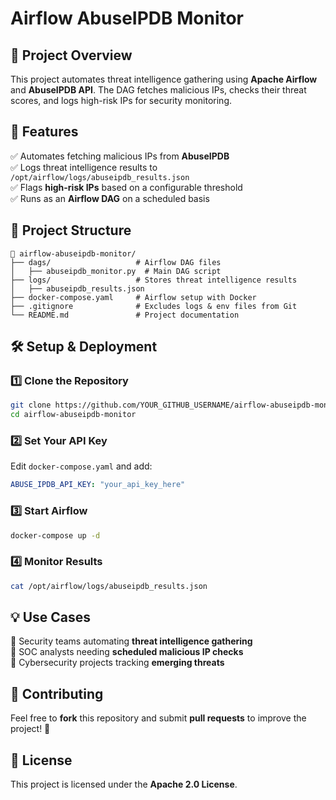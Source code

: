# Airflow AbuseIPDB Monitor

## 📌 Project Overview
This project automates threat intelligence gathering using **Apache Airflow** and **AbuseIPDB API**. The DAG fetches malicious IPs, checks their threat scores, and logs high-risk IPs for security monitoring.

## 🔹 Features
✅ Automates fetching malicious IPs from **AbuseIPDB**  
✅ Logs threat intelligence results to `/opt/airflow/logs/abuseipdb_results.json`  
✅ Flags **high-risk IPs** based on a configurable threshold  
✅ Runs as an **Airflow DAG** on a scheduled basis  

## 📂 Project Structure
```
📁 airflow-abuseipdb-monitor/
├── dags/                   # Airflow DAG files
│   ├── abuseipdb_monitor.py  # Main DAG script
├── logs/                   # Stores threat intelligence results
│   ├── abuseipdb_results.json
├── docker-compose.yaml     # Airflow setup with Docker
├── .gitignore              # Excludes logs & env files from Git
└── README.md               # Project documentation
```

## 🛠 Setup & Deployment
### **1️⃣ Clone the Repository**
```bash
git clone https://github.com/YOUR_GITHUB_USERNAME/airflow-abuseipdb-monitor.git
cd airflow-abuseipdb-monitor
```

### **2️⃣ Set Your API Key**
Edit `docker-compose.yaml` and add:
```yaml
ABUSE_IPDB_API_KEY: "your_api_key_here"
```

### **3️⃣ Start Airflow**
```bash
docker-compose up -d
```

### **4️⃣ Monitor Results**
```bash
cat /opt/airflow/logs/abuseipdb_results.json
```

## 💡 Use Cases
🔹 Security teams automating **threat intelligence gathering**  
🔹 SOC analysts needing **scheduled malicious IP checks**  
🔹 Cybersecurity projects tracking **emerging threats**  

## 🤝 Contributing
Feel free to **fork** this repository and submit **pull requests** to improve the project! 🚀

## 📜 License
This project is licensed under the **Apache 2.0 License**.
